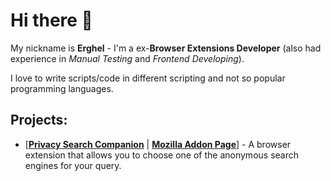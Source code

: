 # Hi there 👋

My nickname is **Erghel** - I'm a ex-**Browser Extensions Developer** (also had experience in _Manual Testing_ and _Frontend Developing_). 

I love to write scripts/code in different scripting and not so popular programming languages.

## Projects:
- [[**Privacy Search Companion**](https://github.com/Erghel/Privacy-Search-Companion) | [**Mozilla Addon Page**](https://addons.mozilla.org/en-US/firefox/addon/privacy-companion/)] - A browser extension that allows you to choose one of the anonymous search engines for your query.
   
